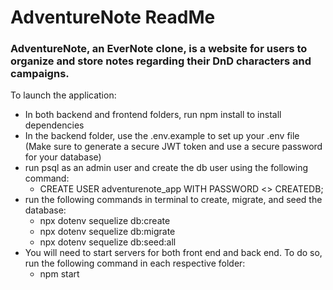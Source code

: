 # AdventureNote ReadMe

### AdventureNote, an EverNote clone, is a website for users to organize and store notes regarding their DnD characters and campaigns.

To launch the application:
  - In both backend and frontend folders, run npm install to install dependencies
  - In the backend folder, use the .env.example to set up your .env file (Make sure to generate a secure JWT token and use a secure password for your database)
  - run psql as an admin user and create the db user using the following command:
    - CREATE USER adventurenote_app WITH PASSWORD <<password>> CREATEDB;
  - run the following commands in terminal to create, migrate, and seed the database:
    - npx dotenv sequelize db:create
    - npx dotenv sequelize db:migrate
    - npx dotenv sequelize db:seed:all
  - You will need to start servers for both front end and back end. To do so, run the following command in each respective folder:
    - npm start
